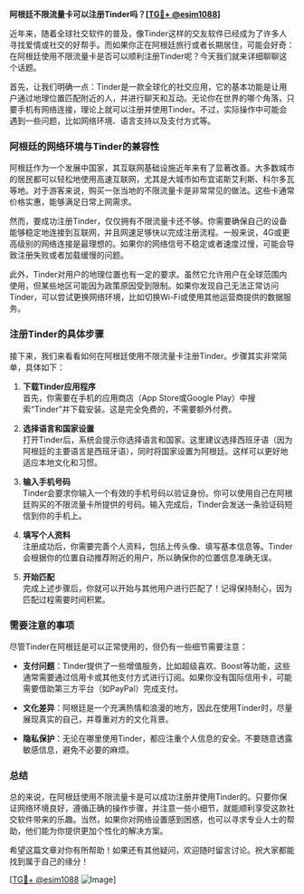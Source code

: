 **阿根廷不限流量卡可以注册Tinder吗？[[TG💪+ @esim1088](https://t.me/s/esim1088)]**

近年来，随着全球社交软件的普及，像Tinder这样的交友软件已经成为了许多人寻找爱情或社交的好帮手。而如果你正在阿根廷旅行或者长期居住，可能会好奇：在阿根廷使用不限流量卡是否可以顺利注册Tinder呢？今天我们就来详细聊聊这个话题。

首先，让我们明确一点：Tinder是一款全球化的社交应用，它的基本功能是让用户通过地理位置匹配附近的人，并进行聊天和互动。无论你在世界的哪个角落，只要手机有网络连接，理论上就可以注册并使用Tinder。不过，实际操作中可能会遇到一些问题，比如网络环境、语言支持以及支付方式等。

### **阿根廷的网络环境与Tinder的兼容性**

阿根廷作为一个发展中国家，其互联网基础设施近年来有了显著改善。大多数城市的居民都可以轻松地使用高速互联网，尤其是大城市如布宜诺斯艾利斯、科尔多瓦等地。对于游客来说，购买一张当地的不限流量卡是非常常见的做法。这些卡通常价格实惠，能够满足日常上网需求。

然而，要成功注册Tinder，仅仅拥有不限流量卡还不够。你需要确保自己的设备能够稳定地连接到互联网，并且网速足够快以完成注册流程。一般来说，4G或更高级别的网络连接是最理想的。如果你的网络信号不稳定或者速度过慢，可能会导致注册失败或者加载缓慢的问题。

此外，Tinder对用户的地理位置也有一定的要求。虽然它允许用户在全球范围内使用，但某些地区可能因为政策原因受到限制。如果你发现自己无法正常访问Tinder，可以尝试更换网络环境，比如切换Wi-Fi或使用其他运营商提供的数据服务。

### **注册Tinder的具体步骤**

接下来，我们来看看如何在阿根廷使用不限流量卡注册Tinder。步骤其实非常简单，具体如下：

1. **下载Tinder应用程序**  
   首先，你需要在手机的应用商店（App Store或Google Play）中搜索“Tinder”并下载安装。这是完全免费的，不需要额外付费。

2. **选择语言和国家设置**  
   打开Tinder后，系统会提示你选择语言和国家。这里建议选择西班牙语（因为阿根廷的主要语言是西班牙语），同时将国家设置为阿根廷。这样可以更好地适应本地文化和习惯。

3. **输入手机号码**  
   Tinder会要求你输入一个有效的手机号码以验证身份。你可以使用自己在阿根廷购买的不限流量卡所提供的号码。输入完成后，Tinder会发送一条验证码短信到你的手机上。

4. **填写个人资料**  
   注册成功后，你需要完善个人资料，包括上传头像、填写基本信息等。Tinder会根据你的位置自动推荐附近的用户，所以确保你的位置信息准确无误。

5. **开始匹配**  
   完成上述步骤后，你就可以开始与其他用户进行匹配了！记得保持耐心，因为匹配过程需要时间积累。

### **需要注意的事项**

尽管Tinder在阿根廷是可以正常使用的，但仍有一些细节需要注意：

- **支付问题**：Tinder提供了一些增值服务，比如超级喜欢、Boost等功能，这些通常需要通过信用卡或其他支付方式进行订阅。如果你没有国际信用卡，可能需要借助第三方平台（如PayPal）完成支付。
  
- **文化差异**：阿根廷是一个充满热情和浪漫的地方，因此在使用Tinder时，尽量展现真实的自己，并尊重对方的文化背景。

- **隐私保护**：无论在哪里使用Tinder，都应注重个人信息的安全。不要随意透露敏感信息，避免不必要的麻烦。

### **总结**

总的来说，在阿根廷使用不限流量卡是可以成功注册并使用Tinder的。只要你保证网络环境良好，遵循正确的操作步骤，并注意一些小细节，就能顺利享受这款社交软件带来的乐趣。当然，如果你对网络设置感到困惑，也可以寻求专业人士的帮助，他们能为你提供更加个性化的解决方案。

希望这篇文章对你有所帮助！如果还有其他疑问，欢迎随时留言讨论。祝大家都能找到属于自己的缘分！

[[TG💪+ @esim1088](https://t.me/s/esim1088) ![Image](https://i.postimg.cc/4NQfJmqS/Snipaste-2025-05-13-00-14-12.png)]